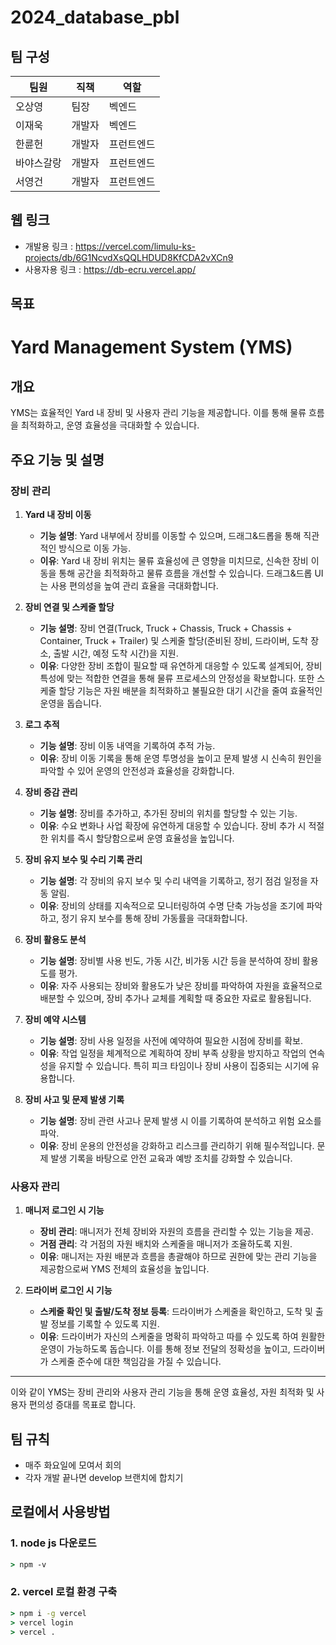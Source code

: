 # 2024_database_pbl

## 팀 구성

| 팀원       | 직책   | 역할       |
| ---------- | ------ | ---------- |
| 오상영     | 팀장   | 벡엔드     |
| 이재욱     | 개발자 | 벡엔드     |
| 한륜헌     | 개발자 | 프런트엔드 |
| 바야스갈랑 | 개발자 | 프런트엔드 |
| 서영건     | 개발자 | 프런트엔드 |



## 웹 링크

- 개발용 링크 : https://vercel.com/limulu-ks-projects/db/6G1NcvdXsQQLHDUD8KfCDA2vXCn9
- 사용자용 링크 : https://db-ecru.vercel.app/



## 목표

# Yard Management System (YMS)

## 개요
YMS는 효율적인 Yard 내 장비 및 사용자 관리 기능을 제공합니다. 이를 통해 물류 흐름을 최적화하고, 운영 효율성을 극대화할 수 있습니다.

## 주요 기능 및 설명

### 장비 관리

1. **Yard 내 장비 이동**
   - **기능 설명**: Yard 내부에서 장비를 이동할 수 있으며, 드래그&드롭을 통해 직관적인 방식으로 이동 가능.
   - **이유**: Yard 내 장비 위치는 물류 효율성에 큰 영향을 미치므로, 신속한 장비 이동을 통해 공간을 최적화하고 물류 흐름을 개선할 수 있습니다. 드래그&드롭 UI는 사용 편의성을 높여 관리 효율을 극대화합니다.

2. **장비 연결 및 스케줄 할당**
   - **기능 설명**: 장비 연결(Truck, Truck + Chassis, Truck + Chassis + Container, Truck + Trailer) 및 스케줄 할당(준비된 장비, 드라이버, 도착 장소, 출발 시간, 예정 도착 시간)을 지원.
   - **이유**: 다양한 장비 조합이 필요할 때 유연하게 대응할 수 있도록 설계되어, 장비 특성에 맞는 적합한 연결을 통해 물류 프로세스의 안정성을 확보합니다. 또한 스케줄 할당 기능은 자원 배분을 최적화하고 불필요한 대기 시간을 줄여 효율적인 운영을 돕습니다.

3. **로그 추적**
   - **기능 설명**: 장비 이동 내역을 기록하여 추적 가능.
   - **이유**: 장비 이동 기록을 통해 운영 투명성을 높이고 문제 발생 시 신속히 원인을 파악할 수 있어 운영의 안전성과 효율성을 강화합니다.

4. **장비 증감 관리**
   - **기능 설명**: 장비를 추가하고, 추가된 장비의 위치를 할당할 수 있는 기능.
   - **이유**: 수요 변화나 사업 확장에 유연하게 대응할 수 있습니다. 장비 추가 시 적절한 위치를 즉시 할당함으로써 운영 효율성을 높입니다.

5. **장비 유지 보수 및 수리 기록 관리**
   - **기능 설명**: 각 장비의 유지 보수 및 수리 내역을 기록하고, 정기 점검 일정을 자동 알림.
   - **이유**: 장비의 상태를 지속적으로 모니터링하여 수명 단축 가능성을 조기에 파악하고, 정기 유지 보수를 통해 장비 가동률을 극대화합니다.

6. **장비 활용도 분석**
   - **기능 설명**: 장비별 사용 빈도, 가동 시간, 비가동 시간 등을 분석하여 장비 활용도를 평가.
   - **이유**: 자주 사용되는 장비와 활용도가 낮은 장비를 파악하여 자원을 효율적으로 배분할 수 있으며, 장비 추가나 교체를 계획할 때 중요한 자료로 활용됩니다.

7. **장비 예약 시스템**
   - **기능 설명**: 장비 사용 일정을 사전에 예약하여 필요한 시점에 장비를 확보.
   - **이유**: 작업 일정을 체계적으로 계획하여 장비 부족 상황을 방지하고 작업의 연속성을 유지할 수 있습니다. 특히 피크 타임이나 장비 사용이 집중되는 시기에 유용합니다.

8. **장비 사고 및 문제 발생 기록**
   - **기능 설명**: 장비 관련 사고나 문제 발생 시 이를 기록하여 분석하고 위험 요소를 파악.
   - **이유**: 장비 운용의 안전성을 강화하고 리스크를 관리하기 위해 필수적입니다. 문제 발생 기록을 바탕으로 안전 교육과 예방 조치를 강화할 수 있습니다.

### 사용자 관리

1. **매니저 로그인 시 기능**
   - **장비 관리**: 매니저가 전체 장비와 자원의 흐름을 관리할 수 있는 기능을 제공.
   - **거점 관리**: 각 거점의 자원 배치와 스케줄을 매니저가 조율하도록 지원.
   - **이유**: 매니저는 자원 배분과 흐름을 총괄해야 하므로 권한에 맞는 관리 기능을 제공함으로써 YMS 전체의 효율성을 높입니다.

2. **드라이버 로그인 시 기능**
   - **스케줄 확인 및 출발/도착 정보 등록**: 드라이버가 스케줄을 확인하고, 도착 및 출발 정보를 기록할 수 있도록 지원.
   - **이유**: 드라이버가 자신의 스케줄을 명확히 파악하고 따를 수 있도록 하여 원활한 운영이 가능하도록 돕습니다. 이를 통해 정보 전달의 정확성을 높이고, 드라이버가 스케줄 준수에 대한 책임감을 가질 수 있습니다.

---

이와 같이 YMS는 장비 관리와 사용자 관리 기능을 통해 운영 효율성, 자원 최적화 및 사용자 편의성 증대를 목표로 합니다.




## 팀 규칙

- 매주 화요일에 모여서 회의
- 각자 개발 끝나면 develop 브랜치에 합치기



## 로컬에서 사용방법

### 1. node js 다운로드

```cmd
> npm -v
```



### 2. vercel 로컬 환경 구축

```cmd
> npm i -g vercel
> vercel login
> vercel .
```













